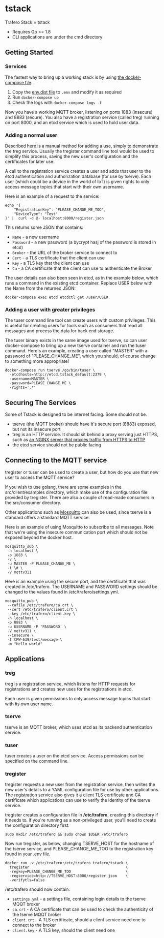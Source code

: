 # tstack

Trafero Stack = tstack

* Requires Go >= 1.8
* CLI applications are under the cmd directory

## Getting Started

### Services

The fastest way to bring up a working stack is by using [the docker-compose file](https://github.com/trafero/tstack/blob/master/docker-compose.yml).

1. Copy the [env.dist file](https://github.com/trafero/tstack/blob/master/env.dist) to ```.env``` and modify it as required
1. Run ```docker-compose up```
1. Check the logs with ```docker-compose logs -f```

Now you have a working MQTT broker, listening on ports 1883 (insecure) and 8883 (secure).  You also have a registration service (called treg) running on port 8000, and an etcd service which is used to hold user data.

### Adding a normal user

Described here is a manual method for adding a use, simply to demonstrate the treg service. Usually the tregister command line tool would be used to simplify this process, saving the new user's configuration and the certificates for later use.

A call to the registration service creates a user and adds that user to the etcd authentication and authorization database (for use by tserve).  Each user (which could be a device in the world of IoT) is given rights to only access message topics that start with their own username.

Here is an example of a request to the service:

```
echo '{
	"RegistrationKey": "PLEASE_CHANGE_ME_TOO",
	"DeviceType": "Test"
}' |  curl -d @- localhost:8000/register.json
```

This returns some JSON that contains:

* ```Name``` - a new username
* ```Password``` - a new password (a bycrypt hasj of the password is stored in etcd)
* ```Broker``` - the URL of the broker service to connect to
* ```Cert``` - a TLS certificate that the client can use
* ```Key``` - a TLS key that the client can use
* ```Ca``` - a CA certificate that the client can use to authenticate the Broker


The user details can also been seen in etcd, as in the example below, which runs a command in the existing etcd container. Replace USER below with the Name from the returned JSON:

```
docker-compose exec etcd etcdctl get /user/USER
```

### Adding a user with greater privileges

The tuser command line tool can create users with custom privileges.  This is useful for creating users for tools such as consumers that read all messages and process the data for back end storage.

The tuser binary exists in the same image used for tserve, so can user docker-compose to bring up a new tserve container and run the tuser command.  Here's an example, creating a user called "MASTER" with a password of "PLEASE_CHANGE_ME", which you should, of course change to something more appropriate!

```
docker-compose run tserve /go/bin/tuser \
  -etcdhosts=http://etcd.tstack_default:2379 \
  -username=MASTER \
  -password=PLEASE_CHANGE_ME \
  -rights='.*'
```

## Securing The Services

Some of Tstack is designed to be internet facing. Some should not be.

* tserve (the MQTT broker) should have it's secure port (8883) exposed, but not its insecure port
* treg is an HTTP service. It should sit behind a proxy serving just HTTPS, such as [an NGINX server that proxies traffic from HTTPS to HTTP](https://hub.docker.com/r/dougg/nginx-letsencrypt-proxy/)
* the etcd service should not be public facing

## Connecting to the MQTT service

tregister or tuser can be used to create a user, but how do you use that new user to access the MQTT service?

If you wish to use golang, there are some examples in the src/client/examples directory, which make use of the configuration file provided by tregister. There are also a couple of read-made consumers in the src/consumer directory.

Other applications such as [Mosquitto](https://mosquitto.org/) can also be used, since tserve is a standard offers a standard MQTT service.

Here is an example of using Mosquitto to subscribe to all messages. Note that we're using the insecure communication port which should not be exposed beyond the docker host.
```
mosquitto_sub \
 -h localhost \
 -p 1883 \
 -v \
 -u MASTER -P PLEASE_CHANGE_ME \
 -t \# \
 -V mqttv311
```

Here is an example using the secure port, and the certificate that was created in /etc/trafero. The USERNAME and PASSWORD settings should be changed to the values found in /etc/trafero/settings.yml.

```
mosquitto_pub \
 --cafile /etc/trafero/ca.crt \
 --cert /etc/trafero/client.crt \
 --key /etc/trafero/client.key \
 -h localhost \
 -p 8883 \
 -u USERNAME -P 'PASSWORD' \
 -V mqttv311 \
 --insecure \
 -t CPW-639/test/message \
 -m "Hello world"
```

## Applications

### treg

treg is a registration service, which listens for HTTP requests for registrations and creates new uses for the registrations in etcd.

Each user is given permissions to only access message topics that start with its own user name.

### tserve

tserve is an MQTT broker, which uses etcd as its backend authentication service.

### tuser

tuser creates a user on the etcd service. Access permissions can be specified on the command line.


### tregister

tregister requests a new user from the registration service, then writes the new user's details to a YAML configuration file for use by other applications.  The registration service also gives it a client TLS certificate and CA certificate which applications can use to verify the identity of the tserve service.

tregister creates a configuration file in __/etc/trafero__, creating this directory if it needs to. If you're running as a non-privileged user, you'll need to create the configuration directory first:

```
sudo mkdir /etc/trafero && sudo chown $USER /etc/trafero
```
Now run tregister, as below, changing TSERVE_HOST for the hostname of the tserve service, and PLEASE_CHANGE_ME_TOO to the registration key found in your .env file.

```
docker run -v /etc/trafero:/etc/trafero trafero/tstack \
  tregister                                            \
  -regkey=PLEASE_CHANGE_ME_TOO                         \
  -regservice=http://TSERVE_HOST:8000/register.json    \
  -verifytls=false
```

/etc/trafero should now contain:

* ```settings.yml``` -  a settings file, containing login details to the tserve MQQT broker
* ```ca.crt``` - A CA certificate that can be used to check the authenticity of the tserve MQQT broker
*  ```client.crt``` - A TLS certificate, should a client service need one to connect to the broker
*  ```client.key``` - A TLS key, should the client need one
